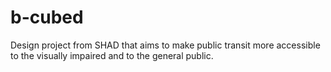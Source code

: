 # b-cubed
Design project from SHAD that aims to make public transit more accessible to the visually impaired and to the general public.
